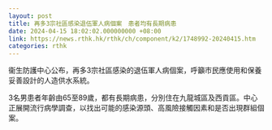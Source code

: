 ```yaml
---
layout: post
title: 再多3宗社區感染退伍軍人病個案　患者均有長期病患
date: 2024-04-15 18:02:02.000000000 +08:00
link: https://news.rthk.hk/rthk/ch/component/k2/1748992-20240415.htm
categories: rthk
---
```


衞生防護中心公布，再多3宗社區感染的退伍軍人病個案，呼籲市民應使用和保養妥善設計的人造供水系統。

3名男患者年齡由65至89歲，都有長期病患，分別住在九龍城區及西貢區。中心正展開流行病學調查，以找出可能的感染源頭、高風險接觸因素和是否出現群組個案。
